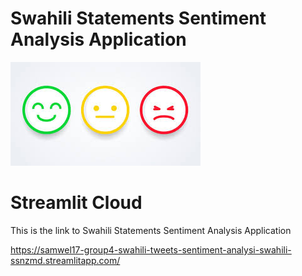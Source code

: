 # Swahili Statements Sentiment Analysis Application
![My Image](Image/emojis.jpg)

# Streamlit Cloud

This is the link to Swahili Statements Sentiment Analysis Application

https://samwel17-group4-swahili-tweets-sentiment-analysi-swahili-ssnzmd.streamlitapp.com/
